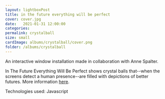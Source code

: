 ```yaml
---
layout: lightboxPost
title: in the future everything will be perfect
cover: cover.jpg
date:   2021-01-31 12:00:00
categories: 
permalink: crystalball
size: small
cardImage: albums/crystalball/cover.png
folder: /albums/crystalball
---
```


An interactive window installation made in collaboration with Anne Spalter.

<!--more-->

In The Future Everything Will Be Perfect shows crystal balls that--when the screens detect a human presence--are filled with depictions of better futures. More information [here](https://artsfuse.org/221005/visual-arts-review-two-public-art-projects-in-boston-provocative-visual-expressions-of-the-21st-century/).

Technologies used: Javascript
